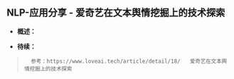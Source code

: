 ## NLP-应用分享 - 爱奇艺在文本舆情挖掘上的技术探索
- **概述：**
>
>
>
>
>
>
>
>
>
>
>
>
>
>
>
>
>
>
>
>
>


- **待续：**
>       参考：https://www.loveai.tech/article/detail/18/   爱奇艺在文本舆情挖掘上的技术探索
>
>
>
>
>
>
>
>
>
>
>
>
>
>
>
>
>
>
>
>
>
>
>
>
>
>
